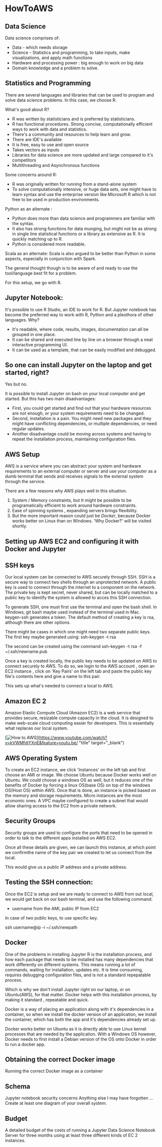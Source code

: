 # HowToAWS
## Data Science 

Data science comprises of: 
- Data - which needs storage
- Science - Statistics and programming, to take inputs, make visualizations, and apply math functions
- Hardware and processing power : big enough to work on big data
- Domain knowledge and a problem to solve.

## Statistics and Programming

There are several languages and libraries that can be used to program and solve data science problems.
In this case, we choose R. 

What's good about R?
- R was written by statisticians and is preferred by statisticians.
- R has functional procedures. Strong concise, computationally efficient ways to work with data and statistics.
- There's a community and resources to help learn and grow.
- There are IDE's available
- It is free, easy to use and open source
- Takes vectors as inputs
- Libraries for data science are more updated and large compared to it's competitors
- Multithreading and Asynchronous functions

Some concerns around R:
- R was originally written for running from a stand-alone system
- To solve computationally intensive, or huge data sets, one might have to learn syntax and use the enterprise version like Microsoft R which is not free to be used in production environments.

Python as an alternate :
- Python does more than data science and programmers are familiar with the syntax.
- It also has strong functions for data munging, but might not be as strong in single line statistical functions or a library as extensive as R. It is quickly matching up to R.
- Python is considered more readable.

Scala as an alternate:
Scala is also argued to be better than Python in some aspects, especially in conjunction with Spark.

The general thought though is to be aware of and ready to use the tool/language best fit for a problem.

For this setup, we go with R.

## Jupyter Notebook:

It's possible to use R Studio, an IDE to work for R. But Jupyter notebook has become the preferred way to work with R, Python and a pleothora of other languages. Why?

- It's readable, where code, results, images, documentation can all be grouped in one place.
- It can be shared and executed line by line on a browser through a neat interactive programming UI.
- It can be used as a template, that can be easily modified and debugged.

## So one can install Jupyter on the laptop and get started, right? 
Yes but no.

It is possible to install Jupyter on bash on your local computer and get started. 
But this has two main disadvantages:

- First, you could get started and find out that your hardware resources are not enough, or your system requirements need to be changed.
- Second, installation is a pain. You might need new packages and they might have conflicting dependencies, or multiple dependencies, or need regular updates.
- Another disadvantage could be moving across systems and having to repeat the installation process, maintaining configuration files.

## AWS Setup

AWS is a service where you can abstract your system and hardware requirements to an external computer or server and use your computer as a dumb terminal that sends and receives signals to the external system through the service.

There are a few reasons why AWS plays well in this situation.
1. System / Memory constraints, but It might be possible to be programatically efficient to work around hardware constraints.
2. Ease of spinning systems , expanding servers brings flexibility.
3. But the more important reason could just be *Docker*, because Docker works better on Linux than on Windows. 'Why Docker?' will be visited shortly.

## Setting up AWS EC2 and configuring it with Docker and Jupyter

## SSH keys

Our local system can be connected to AWS securely through SSH.
SSH is a secure way to connect two shells through an unprotected network. A public key is used to connect through the internet to a component on the network. The private key is kept secret, never shared, but can be locally matched to a public key to identify the system is allowed to acces this SSH connection.

To generate SSH, one must first use the terminal and open the bash shell. In Windows, git bash maybe used instead of the terminal used in Mac.
keygen-ssh generates a token. The default method of creating a key is rsa, although there are other options.

There might be cases in which one might need two separate public keys. 
The first key maybe generated using:
ssh-keygen -t rsa 

The second can be created using the command
ssh-keygen -t rsa -f ~/.ssh/newname.pub

Once a key is created locally, the public key needs to be updated on AWS to connect securely to AWS.
To do so, we login to the AWS account , open an EC2 instance , click on 'Key Pairs' on the left tab and paste the public key file's contents here and give a name to this pair.

This sets up what's needed to connect a local to AWS.

## Amazon EC 2
 Amazon Elastic Compute Cloud (Amazon EC2) is a web service that provides secure, resizable compute capacity in the cloud. It is designed to make web-scale cloud computing easier for developers.
This is essentially what replaces our local system. 

[![How to AWS](http://img.youtube.com/vi/kVWMfdjYXnE/0.jpg)](https://www.youtube.com/watch?v=kVWMfdjYXnE&feature=youtu.be/ "title"  target="_blank") 
 
## AWS Operating System 
 To create an EC2 instance, we click 'Instances' on the left tab and first choose an AMI or image. We choose Ubuntu because Docker works well on Ubuntu.
We could choose a windows OS as well, but it reduces one of the benefits of Docker by forcing a linux OS(base OS) on top of the windows OS(Host OS) within AWS. 
Once that is done, an instance is picked based on the memory and storage requirements. Micro instances are the most economic ones.
A VPC maybe configured to create a subnet that would allow sharing access to the EC2 from a private network.

## Security Groups
 Security groups are used to configure the ports that need to be opened in order to talk to the different apps installed on AWS EC2.

Once all these details are given, we can launch this instance, at which point we confirmthe name of the key pair we created to let us connect from the local.

This would give us a public IP address and a private address.

## Testing the SSH connection:
Once the EC2 is setup and we are ready to connect to AWS from out local, we would get back on our bash terminal, and use the following command:
  - username from the AMI, public IP from EC2

In case of two public keys, to use specific key.

ssh username@ip -i ~/.ssh/newpath

## Docker 

One of the problems in installing Jupyter R is the installation process, and how each package that needs to be installed has many dependencies that work differently on different systems.
This means running a lot of commands, waiting for installation, updates etc. It is time consuming, requires debugging configuration files, and is not a standard repepatable process.

Which is why we don't install Jupyter right on our laptop, or on Ubuntu(AWS), for that matter.
Docker helps with this installation process, by making it standard , repeatable and quick.

Docker is a way of placing an application along with it's dependencies in a container, so when we install the docker version of an application, we install the container, which has both the app and it's dependencies already set up.

Docker works better on Ubuntu as it is directly able to use Linux kernel processes that are needed by the application.
With a Windows OS however, Docker needs to first install a Debian version of the OS onto Docker in order to run a docker app.

## Obtaining the correct Docker image



Running the correct Docker image as a container

## Schema

Jupyter notebook security concerns
Anything else I may have forgotten ...
Create at least one diagram of your overall system.

## Budget
A detailed budget of the costs of running a Jupyter Data Science Notebook Server for three months using at least three different kinds of EC 2 instances.
